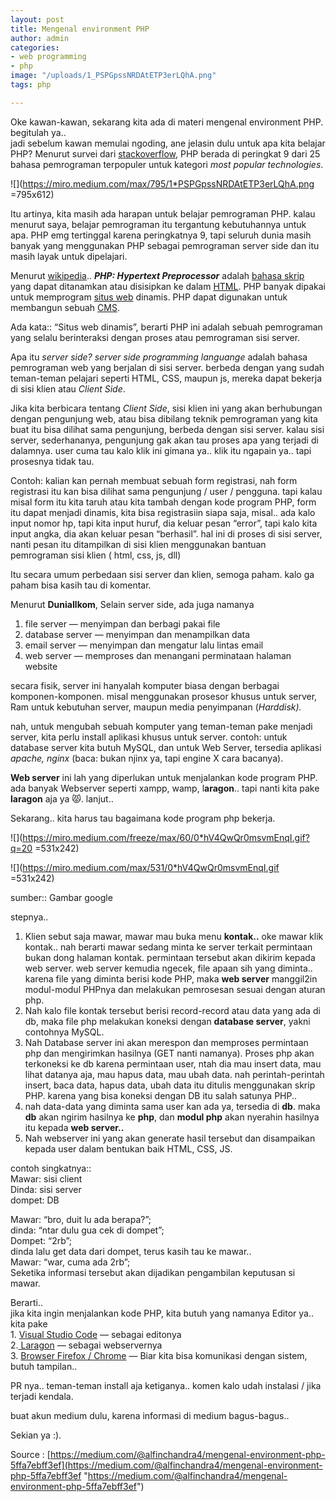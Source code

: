 ```yaml
---
layout: post
title: Mengenal environment PHP
author: admin
categories:
- web programming
- php
image: "/uploads/1_PSPGpssNRDAtETP3erLQhA.png"
tags: php

---
```

Oke kawan-kawan, sekarang kita ada di materi mengenal environment PHP. begitulah ya..  
jadi sebelum kawan memulai ngoding, ane jelasin dulu untuk apa kita belajar PHP? Menurut survei dari [stackoverflow,](https://insights.stackoverflow.com/survey/2018/) PHP berada di peringkat 9 dari 25 bahasa pemrograman terpopuler untuk kategori _most popular technologies_.

![](https://miro.medium.com/max/795/1*PSPGpssNRDAtETP3erLQhA.png =795x612)

Itu artinya, kita masih ada harapan untuk belajar pemrograman PHP. kalau menurut saya, belajar pemrograman itu tergantung kebutuhannya untuk apa. PHP emg tertinggal karena peringkatnya 9, tapi seluruh dunia masih banyak yang menggunakan PHP sebagai pemrograman server side dan itu masih layak untuk dipelajari.

Menurut [wikipedia](https://id.wikipedia.org/wiki/PHP).. **_PHP: Hypertext Preprocessor_** adalah [bahasa skrip](https://id.wikipedia.org/wiki/Bahasa_skrip) yang dapat ditanamkan atau disisipkan ke dalam [HTML](https://id.wikipedia.org/wiki/HTML). PHP banyak dipakai untuk memprogram [situs web](https://id.wikipedia.org/wiki/Situs_web) dinamis. PHP dapat digunakan untuk membangun sebuah [CMS](https://id.wikipedia.org/wiki/CMS).

Ada kata:: “Situs web dinamis”, berarti PHP ini adalah sebuah pemrograman yang selalu berinteraksi dengan proses atau pemrograman sisi server.

Apa itu _server side?_ _server side programming languange_ adalah bahasa pemrograman web yang berjalan di sisi server. berbeda dengan yang sudah teman-teman pelajari seperti HTML, CSS, maupun js, mereka dapat bekerja di sisi klien atau _Client Side_.

Jika kita berbicara tentang _Client Side_, sisi klien ini yang akan berhubungan dengan pengunjung web, atau bisa dibilang teknik pemrograman yang kita buat itu bisa dilihat sama pengunjung, berbeda dengan sisi server. kalau sisi server, sederhananya, pengunjung gak akan tau proses apa yang terjadi di dalamnya. user cuma tau kalo klik ini gimana ya.. klik itu ngapain ya.. tapi prosesnya tidak tau.

Contoh: kalian kan pernah membuat sebuah form registrasi, nah form registrasi itu kan bisa dilihat sama pengunjung / user / pengguna. tapi kalau misal form itu kita taruh atau kita tambah dengan kode program PHP, form itu dapat menjadi dinamis, kita bisa registrasiin siapa saja, misal.. ada kalo input nomor hp, tapi kita input huruf, dia keluar pesan “error”, tapi kalo kita input angka, dia akan keluar pesan “berhasil”. hal ini di proses di sisi server, nanti pesan itu ditampilkan di sisi klien menggunakan bantuan pemrograman sisi klien ( html, css, js, dll)

Itu secara umum perbedaan sisi server dan klien, semoga paham. kalo ga paham bisa kasih tau di komentar.

Menurut **DuniaIlkom**, Selain server side, ada juga namanya

1. file server — menyimpan dan berbagi pakai file
2. database server — menyimpan dan menampilkan data
3. email server — menyimpan dan mengatur lalu lintas email
4. web server — memproses dan menangani perminataan halaman website

secara fisik, server ini hanyalah komputer biasa dengan berbagai komponen-komponen. misal menggunakan prosesor khusus untuk server, Ram untuk kebutuhan server, maupun media penyimpanan (_Harddisk)._

nah, untuk mengubah sebuah komputer yang teman-teman pake menjadi server, kita perlu install aplikasi khusus untuk server. contoh: untuk database server kita butuh MySQL, dan untuk Web Server, tersedia aplikasi _apache, nginx_ (baca: bukan njinx ya, tapi engine X cara bacanya).

**Web server** ini lah yang diperlukan untuk menjalankan kode program PHP.  
ada banyak Webserver seperti xampp, wamp, l**aragon**.. tapi nanti kita pake **laragon** aja ya 😾. lanjut..

Sekarang.. kita harus tau bagaimana kode program php bekerja.

!\[\](https://miro.medium.com/freeze/max/60/0*hV4QwQr0msvmEnqI.gif?q=20 =531x242)

![](https://miro.medium.com/max/531/0*hV4QwQr0msvmEnqI.gif =531x242)

sumber:: Gambar google

stepnya..

1. Klien sebut saja mawar, mawar mau buka menu **kontak..** oke mawar klik kontak.. nah berarti mawar sedang minta ke server terkait permintaan bukan dong halaman kontak. permintaan tersebut akan dikirim kepada web server. web server kemudia ngecek, file apaan sih yang diminta.. karena file yang diminta berisi kode PHP, maka **web server** manggil2in modul-modul PHPnya dan melakukan pemrosesan sesuai dengan aturan php.
2. Nah kalo file kontak tersebut berisi record-record atau data yang ada di db, maka file php melakukan koneksi dengan **database server**, yakni contohnya MySQL.
3. Nah Database server ini akan merespon dan memproses permintaan php dan mengirimkan hasilnya (GET nanti namanya). Proses php akan terkoneksi ke db karena permintaan user, ntah dia mau insert data, mau lihat datanya aja, mau hapus data, mau ubah data. nah perintah-perintah insert, baca data, hapus data, ubah data itu ditulis menggunakan skrip PHP. karena yang bisa koneksi dengan DB itu salah satunya PHP..
4. nah data-data yang diminta sama user kan ada ya, tersedia di **db**. maka **db** akan ngirim hasilnya ke **php**, dan **modul php** akan nyerahin hasilnya itu kepada **web server..**
5. Nah webserver ini yang akan generate hasil tersebut dan disampaikan kepada user dalam bentukan baik HTML, CSS, JS.

contoh singkatnya::  
Mawar: sisi client  
Dinda: sisi server  
dompet: DB

Mawar: “bro, duit lu ada berapa?”;  
dinda: “ntar dulu gua cek di dompet”;  
Dompet: “2rb”;  
dinda lalu get data dari dompet, terus kasih tau ke mawar..  
Mawar: “war, cuma ada 2rb”;  
Seketika informasi tersebut akan dijadikan pengambilan keputusan si mawar.

Berarti..  
jika kita ingin menjalankan kode PHP, kita butuh yang namanya Editor ya..  
kita pake  
1\. [Visual Studio Code](https://code.visualstudio.com/) — sebagai editonya  
2\.[ Laragon](https://laragon.org/) — sebagai webservernya  
3\. [Browser Firefox / Chrome](https://www.mozilla.org/id/firefox/new/) — Biar kita bisa komunikasi dengan sistem, butuh tampilan..

PR nya.. teman-teman install aja ketiganya.. komen kalo udah instalasi / jika terjadi kendala.

buat akun medium dulu, karena informasi di medium bagus-bagus..

Sekian ya :).

Source : [https://medium.com/@alfinchandra4/mengenal-environment-php-5ffa7ebff3ef](https://medium.com/@alfinchandra4/mengenal-environment-php-5ffa7ebff3ef "https://medium.com/@alfinchandra4/mengenal-environment-php-5ffa7ebff3ef")